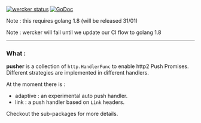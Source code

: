 [![wercker status](https://app.wercker.com/status/e85096dae221207cf6685300fb9db8c3/s/master "wercker status")](https://app.wercker.com/project/byKey/e85096dae221207cf6685300fb9db8c3)
[![GoDoc](https://godoc.org/github.com/romainmenke/pusher?status.svg)](https://godoc.org/github.com/romainmenke/pusher)

Note : this requires golang 1.8 (will be released 31/01)

Note : wercker will fail until we update our CI flow to golang 1.8

---

### What :

**pusher** is a collection of `http.HandlerFunc` to enable http2 Push Promises. Different strategies are implemented in different handlers.

At the moment there is :
- adaptive : an experimental auto push handler.
- link : a push handler based on `Link` headers.

Checkout the sub-packages for more details.
